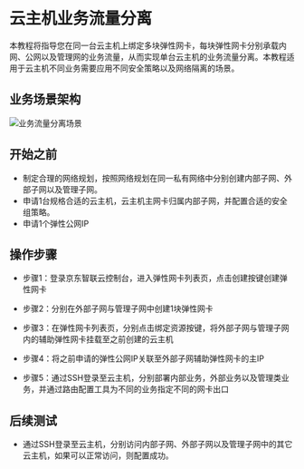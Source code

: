# 云主机业务流量分离

本教程将指导您在同一台云主机上绑定多块弹性网卡，每块弹性网卡分别承载内网、公网以及管理网的业务流量，从而实现单台云主机的业务流量分离。本教程适用于云主机不同业务需要应用不同安全策略以及网络隔离的场景。

## 业务场景架构
![业务流量分离场景](../../../../image/Networking/Elastic-Network-Interface/eni-002.png)

## 开始之前
- 制定合理的网络规划，按照网络规划在同一私有网络中分别创建内部子网、外部子网以及管理子网。
- 申请1台规格合适的云主机，云主机主网卡归属内部子网，并配置合适的安全组策略。
- 申请1个弹性公网IP

## 操作步骤
- 步骤1：登录京东智联云控制台，进入弹性网卡列表页，点击创建按键创建弹性网卡

- 步骤2：分别在外部子网与管理子网中创建1块弹性网卡

- 步骤3：在弹性网卡列表页，分别点击绑定资源按键，将外部子网与管理子网内的辅助弹性网卡挂载至之前创建的云主机

- 步骤4：将之前申请的弹性公网IP关联至外部子网辅助弹性网卡的主IP

- 步骤5：通过SSH登录至云主机，分别部署内部业务，外部业务以及管理类业务，并通过路由配置工具为不同的业务指定不同的网卡出口

## 后续测试
- 通过SSH登录至云主机，分别访问内部子网、外部子网以及管理子网中的其它云主机，如果可以正常访问，则配置成功。